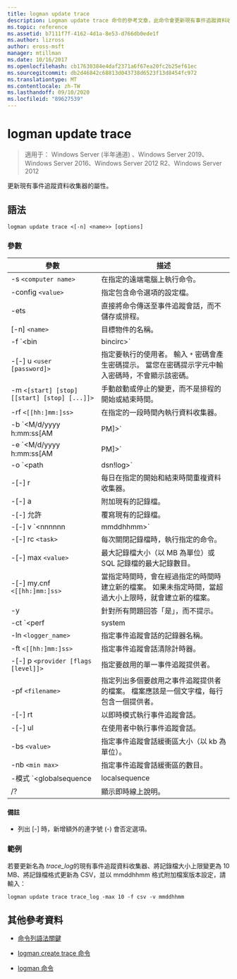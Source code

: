 ```yaml
---
title: logman update trace
description: Logman update trace 命令的參考文章，此命令會更新現有事件追蹤資料收集器的屬性。
ms.topic: reference
ms.assetid: b7111f7f-4162-4d1a-8e53-d766db0ede1f
ms.author: lizross
author: eross-msft
manager: mtillman
ms.date: 10/16/2017
ms.openlocfilehash: cb17630384e4daf2371a6f67ea20fc2b25ef61ec
ms.sourcegitcommit: db2d46842c68813d043738d6523f13d8454fc972
ms.translationtype: MT
ms.contentlocale: zh-TW
ms.lasthandoff: 09/10/2020
ms.locfileid: "89627539"
---
```

# <a name="logman-update-trace"></a>logman update trace

> 適用于： Windows Server (半年通道) 、Windows Server 2019、Windows Server 2016、Windows Server 2012 R2、Windows Server 2012

更新現有事件追蹤資料收集器的屬性。

## <a name="syntax"></a>語法

```
logman update trace <[-n] <name>> [options]
```

### <a name="parameters"></a>參數

| 參數 | 描述 |
| --------- | ----------- |
| -s `<computer name>` | 在指定的遠端電腦上執行命令。 |
| -config `<value>` | 指定包含命令選項的設定檔。 |
| -ets | 直接將命令傳送至事件追蹤會話，而不儲存或排程。 |
| [-n] `<name>` | 目標物件的名稱。 |
| -f `<bin|bincirc>` | 指定資料收集器的記錄檔格式。 |
| -[-] u `<user [password]>` | 指定要執行的使用者。 輸入 `*` 密碼會產生密碼提示。 當您在密碼提示字元中輸入密碼時，不會顯示該密碼。 |
| -m `<[start] [stop] [[start] [stop] [...]]>` | 手動啟動或停止的變更，而不是排程的開始或結束時間。 |
| -rf `<[[hh:]mm:]ss>` | 在指定的一段時間內執行資料收集器。 |
| -b `<M/d/yyyy h:mm:ss[AM|PM]>` | 在指定的時間開始收集資料。 |
| -e `<M/d/yyyy h:mm:ss[AM|PM]>` | 在指定的時間結束資料收集。 |
| -o `<path|dsn!log>` | 指定 SQL 資料庫中的輸出記錄檔或 DSN 和記錄集名稱。 |
| -[-] r | 每日在指定的開始和結束時間重複資料收集器。 |
| -[-] a | 附加現有的記錄檔。 |
| -[-] 允許 | 覆寫現有的記錄檔。 |
| -[-] v `<nnnnnn|mmddhhmm>` | 將檔案版本設定資訊附加至記錄檔名稱的結尾。 |
| -[-] rc `<task>` | 每次關閉記錄檔時，執行指定的命令。 |
| -[-] max `<value>` | 最大記錄檔大小（以 MB 為單位）或 SQL 記錄檔的最大記錄數目。 |
| -[-] my.cnf `<[[hh:]mm:]ss>` | 當指定時間時，會在經過指定的時間時建立新的檔案。 如果未指定時間，當超過大小上限時，就會建立新的檔案。 |
| -y | 針對所有問題回答「是」，而不提示。 |
| -ct `<perf|system|cycle>` | 指定事件追蹤會話的頻率類型。 |
| -ln `<logger_name>` | 指定事件追蹤會話的記錄器名稱。 |
| -ft `<[[hh:]mm:]ss>` | 指定事件追蹤會話清除計時器。 |
| -[-] p `<provider [flags [level]]>` | 指定要啟用的單一事件追蹤提供者。 |
| -pf `<filename>` | 指定列出多個要啟用之事件追蹤提供者的檔案。 檔案應該是一個文字檔，每行包含一個提供者。 |
| -[-] rt | 以即時模式執行事件追蹤會話。 |
| -[-] ul | 在使用者中執行事件追蹤會話。 |
| -bs `<value>` | 指定事件追蹤會話緩衝區大小（以 kb 為單位）。 |
| -nb `<min max>` | 指定事件追蹤會話緩衝區的數目。 |
| -模式 `<globalsequence|localsequence|pagedmemory>` | 指定事件追蹤會話記錄器模式，包括：<ul><li>**Globalsequence** -指定事件追蹤程式會將序號新增至它所收到的每個事件，而不論哪個追蹤會話收到事件。</li><li>**Localsequence** -指定事件追蹤程式為在特定追蹤會話所收到的事件新增序號。 使用這個選項時，重複的序號可以存在於所有的會話中，但在每個追蹤會話中都是唯一的。</li><li>**Pagedmemory** -指定事件追蹤使用分頁記憶體，而非預設的非分頁式記憶體集區來進行內部緩衝區配置。</li></ul> |
| /? | 顯示即時線上說明。 |

#### <a name="remarks"></a>備註

- 列出 [-] 時，新增額外的連字號 (-) 會否定選項。

### <a name="examples"></a>範例

若要更新名為 *trace_log*的現有事件追蹤資料收集器、將記錄檔大小上限變更為 10 MB、將記錄檔格式更新為 CSV，並以 mmddhhmm 格式附加檔案版本設定，請輸入：

```
logman update trace trace_log -max 10 -f csv -v mmddhhmm
```

## <a name="additional-references"></a>其他參考資料

- [命令列語法關鍵](command-line-syntax-key.md)

- [logman create trace 命令](logman-create-trace.md)

- [logman 命令](logman.md)
